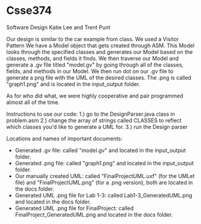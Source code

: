 # Csse374
Software Design
Katie Lee and Trent Punt

Our design is similar to the car example from class. We used a Visitor Pattern We have a Model object that gets created through ASM. This Model looks through the specified classes and generates our Model based on the classes, methods, and fields it finds. We then traverse our Model and generate a .gv file titled "model.gv" by going through all of the classes, fields, and methods in our Model. We then run dot on our .gv file to generate a png file with the UML of the desired classes. The .png is called "graph1.png" and is located in the input_output folder. 

As for who did what, we were highly cooperative and pair programmed almost all of the time. 

Instructions to use our code:
1.) go to the DesignParser.java class in problem.asm
2.) change the array of strings called CLASSES to reflect which classes you'd like to generate a UML for.
3.) run the Design parser

Locations and names of important documents:
- Generated .gv file: called "model.gv" and located in the input_output folder.
- Generated .png file: called "graph1.png" and located in the input_output folder.
- Our manually created UML: called "FinalProjectUML.uxf" (for the UMLet file) and "FinalProjectUML.png" (for a .png version), both are located in the docs folder.
- Generated UML .png file for Lab 1-3: called Lab1-3_GeneratedUML.png and located in the docs folder.
- Generated UML .png file for FinalProject: called FinalProject_GeneratedUML.png and located in the docs folder.
